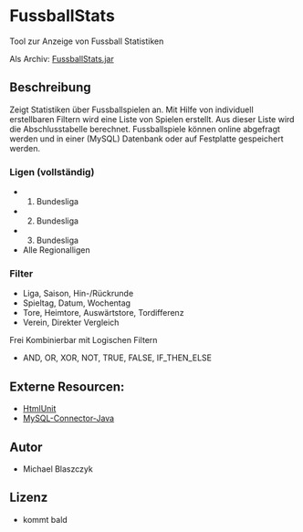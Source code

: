 # FussballStats

Tool zur Anzeige von Fussball Statistiken

Als Archiv: [FussballStats.jar](https://drive.google.com/open?id=0B6f9u0DqUQ5-SUZ6NVlncmNBWTQ)
## Beschreibung
Zeigt Statistiken über Fussballspielen an. 
Mit Hilfe von individuell erstellbaren Filtern wird eine Liste von Spielen erstellt. 
Aus dieser Liste wird die Abschlusstabelle berechnet. 
Fussballspiele können online abgefragt werden und in einer (MySQL) Datenbank oder auf Festplatte gespeichert werden.

### Ligen (vollständig)
* 1. Bundesliga
* 2. Bundesliga
* 3. Bundesliga
* Alle Regionalligen

### Filter
* Liga, Saison, Hin-/Rückrunde
* Spieltag, Datum, Wochentag
* Tore, Heimtore, Auswärtstore, Tordifferenz
* Verein, Direkter Vergleich

Frei Kombinierbar mit Logischen Filtern

* AND,  OR,  XOR,  NOT,  TRUE,  FALSE,  IF_THEN_ELSE

## Externe Resourcen:
* [HtmlUnit](http://htmlunit.sourceforge.net/)
* [MySQL-Connector-Java](https://dev.mysql.com/downloads/connector/j/)

## Autor
* Michael Blaszczyk

## Lizenz
* kommt bald



